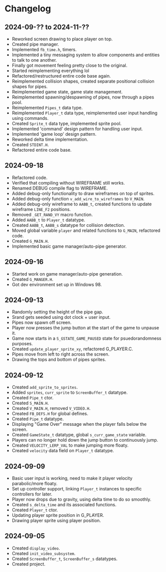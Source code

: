 # Changelog

## 2024-09-?? to 2024-11-??
+ Reworked screen drawing to place player on top.
+ Created pipe manager.
+ Implemented `fb_time.h`, timers.
+ Implemented a tiny messaging system to allow components and entities to talk to one another.
+ Finally got movement feeling pretty close to the original.
+ Started reimplementing everything lol
+ Refactored/restructured entire code base again.
+ Reimplemented collision shapes, created separate positional collision shapes for pipes.
+ Reimplemented game state, game state management.
+ Reimplemented spawning/despawning of pipes, now through a pipes pool.
+ Reimplemented `Pipes_t` data type.
+ Reimplemented `Player_t` data type, reimplemented user input handling using commands.
+ Created `Sprite_t` data type, implemented sprite pool.
+ Implemented 'command' design pattern for handling user input.
+ Implemented 'game loop' design pattern.
+ Reworked delta time implementation.
+ Created `STDINT.H`.
+ Refactored entire code base.

## 2024-09-18
+ Refactored code.
+ Verified that compiling without WIREFRAME still works.
+ Renamed DEBUG compile flag to WIREFRAME.
+ Added debug-only functionality to draw wireframes on top of sprites.
+ Added debug-only function `v_add_wire_to_wireframes` to `V_MAIN`.
+ Added debug-only wireframe to `AABB_t`, created functions to update wireframe `LINE_F2` positions.
+ Removed `_GET_RAND_VY` macro function.
+ Added `AABB_t` to `Player_t` datatype.
+ Created `AABB_t`, `AABB_s` datatype for collision detection.
+ Moved global variable `player` and related functions to `G_MAIN`, refactored code.
+ Created `G_MAIN.H`.
+ Implemented basic game manager/auto-pipe generator.

## 2024-09-16
+ Started work on game manager/auto-pipe generation.
+ Created `G_MANGER.H`.
+ Got dev environment set up in Windows 98.

## 2024-09-13
+ Randomly setting the height of the pipe gap.
+ Srand gets seeded using dot clock + user input.
+ Pipes now spawn off screen.
+ Player now presses the jump button at the start of the game to unpause it.
+ Game now starts in a `S_GSTATE_GAME_PAUSED` state for psuedorandomness purposes.
+ Created `update_player_sprite_xy`, refactored G_PLAYER.C.
+ Pipes move from left to right across the screen.
+ Drawing the tops and bottom of pipes sprites.

## 2024-09-12
+ Created `add_sprite_to_sprites`.
+ Added `sprites`, `curr_sprite` to `ScreenBuffer_t` datatype.
+ Created `Pipe_t` ctor.
+ Created `S_MAIN.H`.
+ Created `V_MAIN.H`, removed `V_VIDEO.H`.
+ Created `FB_DEFS.H` for global defines.
+ Created `Pipe_t` datatype.
+ Displaying "Game Over" message when the player falls below the screen.
+ Created `GameState_t` datatype, global `s_curr_game_state` variable.
+ Players can no longer hold down the jump button to continuously jump.
+ Created `VELOCITY_LERP_VAL` to make jumping more floaty.
+ Created `velocity` data field on `Player_t` datatype.

## 2024-09-09
+ Basic user input is working, need to make it player velocity parabolic/more floaty.
+ Set up controller support, linking `Player_t` instances to specific controllers for later.
+ Player now drops due to gravity, using delta time to do so smoothly.
+ Created `s_delta_time` and its associated functions.
+ Created `Player_t` ctor.
+ Updating player sprite position in G_PLAYER.
+ Drawing player sprite using player position.

## 2024-09-05
+ Created `display_video`.
+ Created `init_video_subsystem`.
+ Created `ScreenBuffer_t`, `ScreenBuffer_s` datatypes.
+ Created project.
